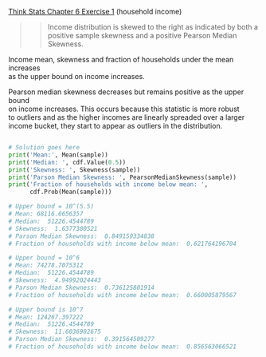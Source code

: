 [Think Stats Chapter 6 Exercise 1](http://greenteapress.com/thinkstats2/html/thinkstats2007.html#toc60) (household income)

>> Income distribution is skewed to the right as indicated by both a  
positive sample skewness and a positive Pearson Median Skewness.  

Income mean, skewness and fraction of households under the mean increases  
as the upper bound on income increases.  

Pearson median skewness decreases but remains positive as the upper bound  
on income increases. This occurs because this statistic is more robust  
to outliers and as the higher incomes are linearly spreaded over a larger  
income bucket, they start to appear as outliers in the distribution.  


``` Python

# Solution goes here
print('Mean:', Mean(sample))
print('Median: ', cdf.Value(0.5))
print('Skewness: ', Skewness(sample))
print('Parson Median Skewness: ', PearsonMedianSkewness(sample))
print('Fraction of households with income below mean: ', 
      cdf.Prob(Mean(sample)))

# Upper bound = 10^(5.5)
# Mean: 68116.6656357
# Median:  51226.4544789
# Skewness:  1.6377380521
# Parson Median Skewness:  0.849159334838
# Fraction of households with income below mean:  0.621764196704

# Upper bound = 10^6
# Mean: 74278.7075312
# Median:  51226.4544789
# Skewness:  4.94992024443
# Parson Median Skewness:  0.736125801914
# Fraction of households with income below mean:  0.660005879567

# Upper bound is 10^7
# Mean: 124267.397222
# Median:  51226.4544789
# Skewness:  11.6036902675
# Parson Median Skewness:  0.391564509277
# Fraction of households with income below mean:  0.856563066521


```
